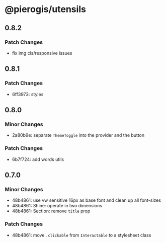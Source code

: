 # @pierogis/utensils

## 0.8.2

### Patch Changes

- fix img cls/responsive issues

## 0.8.1

### Patch Changes

- 6ff3973: styles

## 0.8.0

### Minor Changes

- 2a80b9e: separate `ThemeToggle` into the provider and the button

### Patch Changes

- 6b7f724: add words utils

## 0.7.0

### Minor Changes

- 48b4861: use vw sensitive 16px as base font and clean up all font-sizes
- 48b4861: Shine: operate in two dimensions
- 48b4861: Section: remove `title` prop

### Patch Changes

- 48b4861: move `.clickable` from `Interactable` to a stylesheet class
